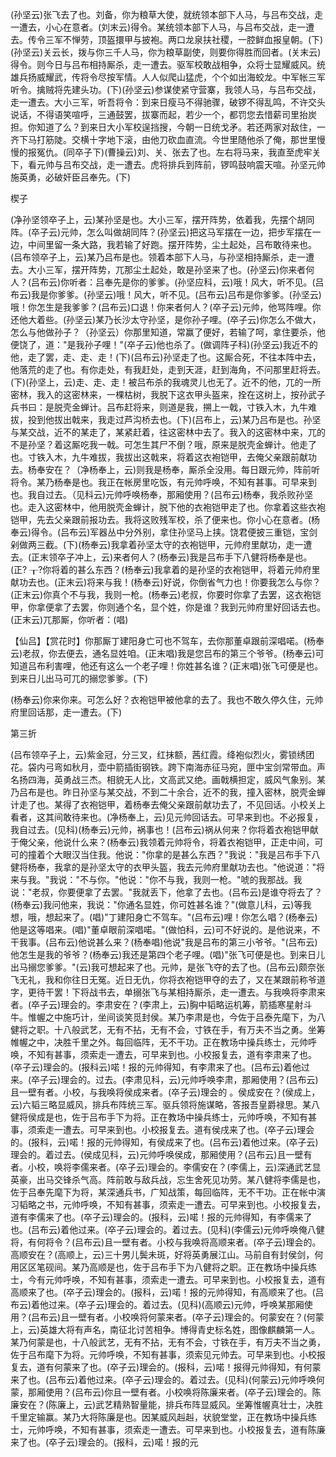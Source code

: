 <!-- { "loadSidebar": true } -->
(孙坚云)张飞去了也。刘备，你为粮草大使，就统领本部下人马，与吕布交战，走一遭去，小心在意者。(刘末云)得令。某统领本部下人马，与吕布交战，走一遭去。传令三军不惮劳，顶盔擐甲与披袍。两口龙泉扶社稷，一腔鲜血报皇朝。(下)(孙坚云)关云长，拨与你三千人马，你为粮草副使，则要你得胜而回者。(关末云)得令。则今日与吕布相持厮杀，走一遭去。驱军校敢战相争，众将士显耀威风。统雄兵扬威耀武，传将令尽按军情。人人似爬山猛虎，个个如出海蛟龙。中军帐三军听令。擒贼将先建头功。(下)(孙坚云)参谋使紧守营寨，我领人马，与吕布交战，走一遭去。大小三军，听吾将令：到来日瘦马不得驰骤，破锣不得乱鸣，不许交头说话，不得语笑喧呼，三通鼓罢，拔寨而起，若少一个，都罚您去惜薪司里抬炭担。你知道了么？到来日大小军校逞挡搜，今朝一日统戈矛。若还两家对敌住，一齐下马打筋陡。交横十字地下滚，由他刀砍血直流。今世里随他杀了俺，那世里慢慢的报冤仇。(同卒子下)(曹操云)刘、关、张去了也。左右将马来，我直至虎牢关下，看元帅与吕布交战，走一遭去。虎将排兵到阵前，锣鸣鼓响震天喧。孙坚元帅施英勇，必破奸臣吕奉先。(下)

楔子

(净孙坚领卒子上，云)某孙坚是也。大小三军，摆开阵势，依着我，先摆个胡同阵。(卒子云)元帅，怎么叫做胡同阵？(孙坚云)把这马军摆在一边，把步军摆在一边，中间里留一条大路，我若输了好跑。摆开阵势，尘土起处，吕布敢待来也。(吕布领卒子上，云)某乃吕布是也。领着本部下人马，与孙坚相持厮杀，走一遭去。大小三军，摆开阵势，兀那尘土起处，敢是孙坚来了也。(孙坚云)你来者何人？(吕布云)你听者：吕奉先是你的爹爹。(孙坚应科，云)哦！风大，听不见。(吕布云)我是你爹爹。(孙坚云)哦！风大，听不见。(吕布云)吕布是你爹爹。(孙坚云)哦！你怎生是我爹爹？(吕布云)口退！你来者何人？(卒子云)元帅，他骂阵哩。你还他大着些。(孙坚云)某乃长沙太守孙坚，是你孙子哩。(卒子云)你怎么不做大，怎么与他做孙子？（孙坚云）你那里知道，常赢了便好，若输了呵，拿住要杀，他便饶了，道："是我孙子哩！"(卒子云)他也杀了。(做调阵子科)(孙坚云)我近不的他，走了罢，走、走、走！(下)(吕布云)孙坚走了也。这厮合死，不往本阵中去，他落荒的走了也。有你走处，有我赶处，走到天涯，赶到海角，不问那里赶将去。(下)(孙坚上，云)走、走、走！被吕布杀的我魂灵儿也无了。近不的他，兀的一所密林，我入的这密林来，一棵枯树，我脱下这衣甲头盔来，拴在这树上，按孙武子兵书曰：是脱壳金蝉计。吕布赶将来，则道是我，搠上一戟，寸铁入木，九牛难拔，投到他拔出戟来，我走过芦沟桥去也。(下)(吕布上，云)某乃吕布是也。孙坚与某交战，近不的某走了，某紧赶着，往这密林中去了。我入的这密林中来，兀的不是孙坚？着这厮吃我一戟。可怎生其尸不倒？哦，原来是脱壳金蝉计。他走了也。寸铁入木，九牛难拔，我拔出这戟来，将着这衣袍铠甲，去俺父亲跟前献功去。杨奉安在？（净杨奉上，云)则我是杨奉，厮杀全没用。每日跟元帅，阵前听将令。某乃杨奉是也。我正在帐房里吃饭，有元帅呼唤，不知有甚事。可早来到也。我自过去。（见科云)元帅呼唤杨奉，那厢使用？(吕布云)杨奉，我杀败孙坚也。走入这密林中，他用脱壳金蝉计，脱下他的衣袍铠甲走了也。你拿着这些衣袍铠甲，先去父亲跟前报功去。我将这败残军校，杀了便来也。你小心在意者。(杨奉云)得令。(吕布云)军器丛中分外别，拿住孙坚马上挟。饶君便披三重铠，宝剑剁做两三截。(下)(杨奉云)我拿着孙坚太守的衣袍铠甲，元帅府里献功，走一遭去。(正末领卒子冲上，云)来者何人？(杨奉云)我是吕布手下八健将杨奉是也。(正?
┰?你将着的甚么东西？(杨奉云)我拿着的是孙坚的衣袍铠甲，将着元帅府里献功去也。(正末云)将来与我！(杨奉云)好说，你倒省气力也！你要我怎么与你？(正末云)你真个不与我，我则一枪。(杨奉云)老叔，你要时你拿了去罢，这衣袍铠甲，你拿便拿了去罢，你则通个名，显个姓，你是谁？我到元帅府里好回话去也。(正末云)兀那厮，你听者：(唱)

【仙吕】【赏花时】你那厮丁建阳身亡可也不驾车，去你那董卓跟前深唱喏。(杨奉云)老叔，你去便去，通名显姓咱。(正末唱)我是您吕布的第三个爷爷。(杨奉云)可知道吕布利害哩，他还有这么一个老子哩！你姓甚名谁？(正末唱)张飞可便是也。到来日儿出马可兀的搦您爹爹。(下)

(杨奉云)你来你来。可怎么好？衣袍铠甲被他拿的去了。我也不敢久停久住，元帅府里回话那，走一遭去。(下)


第三折

(吕布领卒子上，云)紫金冠，分三叉，红抹额，茜红霞。绛袍似烈火，雾锁绣团花。袋内弓弯如秋月，壶中箭插街钢铁。跨下南海赤征马宛，匣中宝剑常带血。声名扬四海，英勇战三杰。相貌无人比，文高武又绝。画戟横担定，威风气象别。某乃吕布是也。昨日孙坚与某交战，不到二十余合，近不的我，撞入密林，脱壳金蝉计走了也。某得了衣袍铠甲，着杨奉去俺父亲跟前献功去了，不见回话。小校关上看者，这其间敢待来也。(净杨奉上，云)见元帅回话去。可早来到也。不必报复，我自过去。(见科)(杨奉云)元帅，祸事也！(吕布云)祸从何来？你将着衣袍铠甲献于俺父亲，他说什么来？(杨奉云)我领着元帅将令，将着衣袍铠甲，正走中间，可可的撞着个大眼汉当住我。他说："你拿的是甚么东西？"我说："我是吕布手下八健将杨奉，我拿的是孙坚太守的衣甲头盔，我去元帅府里献功去也。"他说道："将来与我。"我说："不与你。"他说："你不与我，我则一枪。"唬的我那战。我说："老叔，你要便拿了去罢。"我就丢下，他拿了去也。(吕布云)是谁夺将去了？(杨奉云)我问他来，我说："你通名显姓，你可姓甚名谁？"(做意儿科，云)等我想，哦，想起来了。(唱)"丁建阳身亡不驾车。"(吕布云)哩！你怎么唱？(杨奉云)他是这等唱来。(唱)"董卓眼前深唱喏。"(做怕科，云)可不好说的。是他说来，不干我事。(吕布云)他说甚么来？(杨奉唱)他说"我是吕布的第三小爷爷。"(吕布云)他怎生是我的爷爷？(杨奉云)我还是第四个老子哩。(唱)"张飞可便是也。到来日儿出马搦您爹爹。"(云)我可想起来了也。元帅，是张飞夺的去了也。(吕布云)颇奈张飞无礼，我和你往日无冤。近日无仇，你将衣袍铠甲夺的去了，又在某跟前称爷道字，更待干罢！下将战书去，单搦张飞与某相持厮杀，走一遭去。与我唤将李肃来者。(卒子云)理会的。李肃安在？(李肃上，云)胸中韬略运机筹，箭插寒星射斗牛。惟幄之中施巧计，坐间谈笑觅封侯。某乃李肃是也，今佐于吕泰先麾下，为八健将之职。十八般武艺，无有不拈，无有不会，寸铁在手，有万夫不当之勇。坐筹帷幄之中，决胜千里之外。每回临阵，无不干功。正在教场中操兵练士，元帅呼唤，不知有甚事，须索走一遭去，可早来到也。小校报复去，道有李肃来了也。(卒子云)理会的。(报科云)喏！报的元帅得知，有李肃来了也。(吕布云)着他过来。(卒子云)理会的。过去。(李肃见科，云)元帅呼唤李肃，那厢使用？(吕布云)且一壁有者。小校，与我唤将侯成来者。(卒子云)理会的
。侯成安在？(侯成上，云)六韬三略显威风，排兵布阵统三军。驱兵领将施谋略，答报吾皇爵禄思。某八健将侯成是也，佐于吕布手下为将。正在教场中操兵练士，元帅呼唤，不知有甚事，须索走一遭去。可早来到也。小校报复去。道有侯戌来了也。(卒子云)理会的。(报科，云)喏！报的元帅得知，有侯成来了也。(吕布云)着他过来。(卒子云)理会的。着过去。(侯成见科，云)元帅呼唤侯成，那厢使用？(吕布云)且一壁有者。小校，唤将李儒来者。(卒子云)理会的。李儒安在？(李儒上，云)深通武艺显英豪，出马交锋杀气高。阵前敢与敌兵战，忘生舍死见功劳。某八健将李儒是也，佐于吕奉先麾下为将，某深通兵书，广知战策，每回临阵，无不干功。正在帐中演习韬略之书，元帅呼唤，不知有甚事，须索走一遭去。可早来到也。小校报复去，道有李儒来了也。(卒子云)理会的。(报科，云)喏！报的元帅得知，有李儒来了也。(吕布云)着他过来。(卒子云)理会的。着过去。(见科)(李儒云)元帅呼唤俺八健将，有何将令？(吕布云)且一壁有者。小校与我唤将高顺来者。(卒子云)理会的。高顺安在？(高顺上，云)三十男儿鬓未斑，好将英勇展江山。马前自有封侯剑，何用区区笔砚间。某乃高顺是也，佐于吕布手下为八健将之职。正在教场中操兵练士，今有元帅呼唤，不知有甚事，须索走一遭去。可早来到也。小校报复去，道有高顺来了也。(卒子云)理会的。(报科，云)喏！报的元帅得知，有高顺来了也。(吕布云)着他过来。(卒子云)理会的。着过去。(见科)(高顺云)元帅，呼唤某那厢使用？(吕布云)且一壁有者。小校唤将何蒙来者。(卒子云)理会的。何蒙安在？(何蒙上，云)英雄大将有声名，南征北讨苦相争。博得青史标名姓，图像麒麟第一人。某乃何蒙是也，十八般武艺，无有不拈，无有不会，寸铁在手，有万夫不当之勇，佐于吕布麾下为将。元帅呼唤，不知有甚事，须索见元帅去。可早来到也。小校报复去，道有何蒙来了也。(卒子云)理会的。(报科，云)喏！报得元帅得知，有何蒙来了也。(吕布云)着他过来。(卒子云)理会的。着过去。(见科)(何蒙云)元帅呼唤何蒙，那厢使用？(吕布云)你且一壁有者。小校唤将陈廉来者。(卒子云)理会的。陈廉安在？(陈廉上，云)武艺精熟智量能，排兵布阵显威风。坐筹惟幄真壮士，决胜千里定输赢。某乃大将陈廉是也。因某威风赳赳，状貌堂堂，正在教场中操兵练士，元帅呼唤，不知有甚事，须索走一遭去。可早来到也。小校报复去，道有陈廉来了也。(卒子云)理会的。(报科，云)喏！报的元
